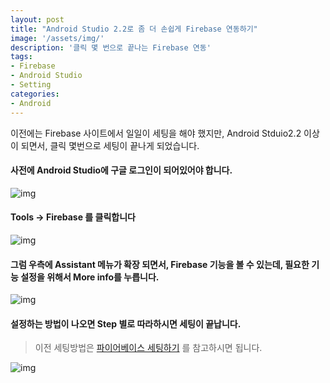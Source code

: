 ```yaml
---
layout: post
title: "Android Studio 2.2로 좀 더 손쉽게 Firebase 연동하기"
image: '/assets/img/'
description: '클릭 몇 번으로 끝나는 Firebase 연동'
tags:
- Firebase
- Android Studio
- Setting
categories:
- Android
---
```



이전에는 Firebase 사이트에서 일일이 세팅을 해야 했지만, Android Stduio2.2 이상이 되면서, 클릭 몇번으로 세팅이 끝나게 되었습니다.


#### 사전에 Android Studio에 구글 로그인이 되어있어야 합니다.

![img](https://cdn-images-1.medium.com/max/2000/1*Bzrz75B-6kkQw6t6CJKlDg.png)

#### Tools -> Firebase 를 클릭합니다

![img](https://cdn-images-1.medium.com/max/2000/1*p2NZA3KWGfUjuAkuvsYfkw.png)

#### 그럼 우측에 Assistant 메뉴가 확장 되면서, Firebase 기능을 볼 수 있는데, 필요한 기능 설정을 위해서 More info를 누릅니다.

![img](https://cdn-images-1.medium.com/max/800/1*QVQpbSKRDlrp0lznF1bpiw.png)

#### 설정하는 방법이 나오면 Step 별로 따라하시면 세팅이 끝납니다.
> 이전 세팅방법은 [파이어베이스 세팅하기](https://jungwoon.github.io/jungwoon.github.io/Android-Firebase-Setting/) 를 참고하시면 됩니다.

![img](https://cdn-images-1.medium.com/max/800/1*yr0KkaNbeqTSf7I20IWdfA.png)
